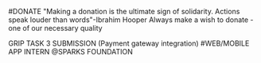 #DONATE 
"Making a donation is the ultimate sign of solidarity. Actions speak louder than words"-Ibrahim Hooper
Always make a wish to donate  - one of our necessary quality

GRIP TASK 3 SUBMISSION (Payment gateway integration)
#WEB/MOBILE APP INTERN @SPARKS FOUNDATION 
